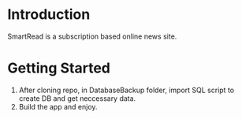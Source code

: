 # Introduction 
SmartRead is a subscription based online news site.

# Getting Started
1. After cloning repo, in DatabaseBackup folder, import SQL script to create DB and get neccessary data.
2. Build the app and enjoy.

